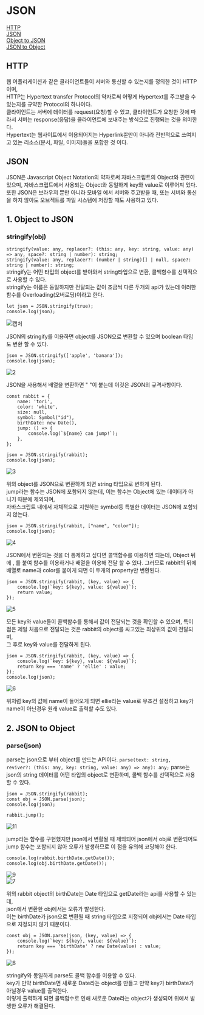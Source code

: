 # JSON
[HTTP](#http)  
[JSON](#json)  
[Object to JSON](#1-object-to-json)  
[JSON to Object](#2-json-to-object)  

## HTTP
웹 어플리케이션과 같은 클라이언트들이 서버와 통신할 수 있는지를 정의한 것이 HTTP이며,  
HTTP는 Hypertext transfer Protocol의 약자로써 어떻게 Hypertext를 주고받을 수 있는지를 규약한 Protocol의 하나이다.  
클라이언트는 서버에 데이터를 request(요청)할 수 있고, 클라이언트가 요청한 것에 따라서 서버는 response(응답)을 클라이언트에 보내주는 방식으로 진행되는 것을 의미한다.  
Hypertext는 웹사이트에서 이용되어지는 Hyperlink뿐만이 아니라 전반적으로 쓰여지고 있는 리소스(문서, 파일, 이미지)들을 포함한 것 이다.  

## JSON
JSON은 Javascript Object Notation의 약자로써 자바스크립트의 Object와 관련이 있으며, 자바스크립트에서 사용되는 Object와 동일하게 key와 value로 이루어져 있다.  
또한 JSON은 브라우저 뿐만 아니라 모바일 에서 서버와 주고받을 때, 또는 서버와 통신을 하지 않아도 오브젝트를 파일 시스템에 저장할 때도 사용하고 있다.  

## 1. Object to JSON
### stringify(obj)
``stringify(value: any, replacer?: (this: any, key: string, value: any) => any, space?: string | number): string;``  
``stringify(value: any, replacer?: (number | string)[] | null, space?: string | number): string;``  
stringify는 어떤 타입의 object를 받아와서 string타입으로 변환, 콜백함수를 선택적으로 사용할 수 있다.  
stringify는 이름은 동일하지만 전달되는 값이 조금씩 다른 두개의 api가 있는데 이러한 함수를 Overloading(오버로딩)이라고 한다.  

```
let json = JSON.stringify(true);
console.log(json);
```
![캡처](https://user-images.githubusercontent.com/73509513/157627336-9f79c2a0-7acd-47e0-9746-9673ed84ddaa.PNG)

JSON의 stringify를 이용하면 object를 JSON으로 변환할 수 있으며 boolean 타입도 변환 할 수 있다.  

```
json = JSON.stringify(['apple', 'banana']);
console.log(json);
```
![2](https://user-images.githubusercontent.com/73509513/157627350-307651be-bca3-42fe-a3f6-2cf0abd71f22.PNG)

JSON을 사용해서 배열을 변환하면 " "이 붙는데 이것은 JSON의 규격사항이다.

```
const rabbit = {
    name: 'tori',
    color: 'white',
    size: null,
    symbol: Symbol("id"),
    birthDate: new Date(),
    jump: () => {
        console.log(`${name} can jump!`);
    },
};

json = JSON.stringify(rabbit);
console.log(json);
```
![3](https://user-images.githubusercontent.com/73509513/157627392-787b5581-af63-44b2-996b-3d3833af72c1.PNG)

위의 object를 JSON으로 변환하게 되면 string 타입으로 변하게 된다.  
jump라는 함수는 JSON에 포함되지 않는데, 이는 함수는 Object에 있는 데이터가 아니기 때문에 제외되며,  
자바스크립트 내에서 자체적으로 지원하는 symbol등 특별한 데이터는 JSON에 포함되지 않는다.  

```
json = JSON.stringify(rabbit, ["name", "color"]);
console.log(json);
```
![4](https://user-images.githubusercontent.com/73509513/157627445-1fd93059-6069-4292-9ff2-3c48ab361898.PNG)

JSON에서 변환되는 것을 더 통제하고 싶다면 콜백함수를 이용하면 되는데, Object 뒤에 , 를 붙여 함수를 이용하거나 배열을 이용해 전달 할 수 있다.
그러므로 rabbit의 뒤에 배열로 name과 color를 붙이게 되면 이 두개의 property만 변환된다.
```
json = JSON.stringify(rabbit, (key, value) => {
    console.log(`key: ${key}, value: ${value}`);
    return value;
});
```
![5](https://user-images.githubusercontent.com/73509513/157627475-e2192baa-5716-47c9-aad0-2c7d64bf67f6.PNG)

모든 key와 value들이 콜백함수를 통해서 값이 전달되는 것을 확인할 수 있으며, 특이점은 제일 처음으로 전달되는 것은 rabbit의 object를 싸고있는 최상위의 값이 전달되며,  
그 후로 key와 value를 전달하게 된다.

```
json = JSON.stringify(rabbit, (key, value) => {
    console.log(`key: ${key}, value: ${value}`);
    return key === 'name' ? 'ellie' : value;
});
console.log(json);
```
![6](https://user-images.githubusercontent.com/73509513/157627558-c8682c10-849f-4eb2-9c9e-434e49dc1eef.PNG)

위처럼 key의 값에 name이 들어오게 되면 ellie라는 value로 무조건 설정하고 key가 name이 아닌경우 원래 value로 출력할 수도 있다.  

## 2. JSON to Object
### parse(json)
parse는 json으로 부터 object를 만드는 API이다.
``parse(text: string, reviver?: (this: any, key: string, value: any) => any): any;``
parse는 json의 string 데이터를 어떤 타입의 object로 변환하며, 콜백 함수를 선택적으로 사용할 수 있다.  

```
json = JSON.stringify(rabbit);
const obj = JSON.parse(json);
console.log(json);

rabbit.jump();
```
![11](https://user-images.githubusercontent.com/73509513/157627878-9099dc50-88e8-48ae-b3b3-4254162eea9a.PNG)

jump라는 함수를 구현했지만 json에서 변활될 때 제외되어 json에서 obj로 변환되어도 jump 함수는 포함되지 않아 오류가 발생하므로 이 점을 유의해 코딩해야 한다.  

```
console.log(rabbit.birthDate.getDate());
console.log(obj.birthDate.getDate());
```
![9](https://user-images.githubusercontent.com/73509513/157627690-217e1a85-625d-48f9-8757-95023b525fc8.PNG)  
![7](https://user-images.githubusercontent.com/73509513/157627640-63da576f-8d92-4bad-97b3-502cf6a36498.PNG)

위의 rabbit object의 birthDate는 Date 타입으로 getDate라는 api를 사용할 수 있는데,  
json에서 변환한 obj에서는 오류가 발생한다.  
이는 birthDate가 json으로 변환될 때 string 타입으로 지정되어 obj에서는 Date 타입으로 지정되지 않기 때문이다.  

```
const obj = JSON.parse(json, (key, value) => {
    console.log(`key: ${key}, value: ${value}`);
    return key === 'birthDate' ? new Date(value) : value;
});
```
![8](https://user-images.githubusercontent.com/73509513/157627734-6e94663a-ab24-4d9b-bfe6-caacb3032331.PNG)

stringify와 동일하게 parse도 콜백 함수를 이용할 수 있다.  
key가 만약 birthDate면 새로운 Date라는 object를 만들고 만약 key가 birthDate가 아닐경우 value를 출력한다.  
이렇게 출력하게 되면 콜백함수로 인해 새로운 Date라는 object가 생성되어 위에서 발생한 오류가 해결된다.  
